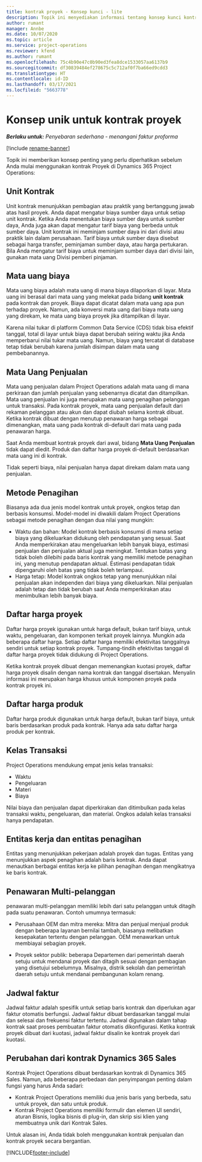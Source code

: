 ```yaml
---
title: kontrak proyek - Konsep kunci - lite
description: Topik ini menyediakan informasi tentang konsep kunci kontrak proyek.
author: rumant
manager: Annbe
ms.date: 10/07/2020
ms.topic: article
ms.service: project-operations
ms.reviewer: kfend
ms.author: rumant
ms.openlocfilehash: 75c4b90e47c0b90ed3fea8dce1533057aa6137b9
ms.sourcegitcommit: df30839484ef278675c5c712af0f7ba66ed9cdd3
ms.translationtype: HT
ms.contentlocale: id-ID
ms.lasthandoff: 03/17/2021
ms.locfileid: "5663778"
---
```

# <a name="concepts-unique-to-project-contracts"></a>Konsep unik untuk kontrak proyek

_**Berlaku untuk:** Penyebaran sederhana - menangani faktur proforma_

[!include [rename-banner](~/includes/cc-data-platform-banner.md)]

Topik ini memberikan konsep penting yang perlu diperhatikan sebelum Anda mulai menggunakan kontrak Proyek di Dynamics 365 Project Operations:

## <a name="contracting-unit"></a>Unit Kontrak

Unit kontrak menunjukkan pembagian atau praktik yang bertanggung jawab atas hasil proyek. Anda dapat mengatur biaya sumber daya untuk setiap unit kontrak. Ketika Anda menentukan biaya sumber daya untuk sumber daya, Anda juga akan dapat mengatur tarif biaya yang berbeda untuk sumber daya. Unit kontrak ini meminjam sumber daya ini dari divisi atau praktik lain dalam perusahaan. Tarif biaya untuk sumber daya disebut sebagai harga transfer, peminjaman sumber daya, atau harga pertukaran. Bila Anda mengatur tarif biaya untuk meminjam sumber daya dari divisi lain, gunakan mata uang Divisi pemberi pinjaman.

## <a name="cost-currency"></a>Mata uang biaya

Mata uang biaya adalah mata uang di mana biaya dilaporkan di layar. Mata uang ini berasal dari mata uang yang melekat pada bidang **unit kontrak** pada kontrak dan proyek. Biaya dapat dicatat dalam mata uang apa pun terhadap proyek. Namun, ada konversi mata uang dari biaya mata uang yang direkam, ke mata uang biaya proyek jika ditampilkan di layar.

Karena nilai tukar di platform Common Data Service (CDS) tidak bisa efektif tanggal, total di layar untuk biaya dapat berubah seiring waktu jika Anda memperbarui nilai tukar mata uang. Namun, biaya yang tercatat di database tetap tidak berubah karena jumlah disimpan dalam mata uang pembebanannya.

## <a name="sales-currency"></a>Mata Uang Penjualan

Mata uang penjualan dalam Project Operations adalah mata uang di mana perkiraan dan jumlah penjualan yang sebenarnya dicatat dan ditampilkan. Mata uang penjualan ini juga merupakan mata uang penagihan pelanggan untuk transaksi. Pada kontrak proyek, mata uang penjualan default dari rekaman pelanggan atau akun dan dapat diubah selama kontrak dibuat. Ketika kontrak dibuat dengan menutup penawaran harga sebagai dimenangkan, mata uang pada kontrak di-default dari mata uang pada penawaran harga.

Saat Anda membuat kontrak proyek dari awal, bidang **Mata Uang Penjualan** tidak dapat diedit. Produk dan daftar harga proyek di-default berdasarkan mata uang ini di kontrak.

Tidak seperti biaya, nilai penjualan hanya dapat direkam dalam mata uang penjualan.

## <a name="billing-method"></a>Metode Penagihan

Biasanya ada dua jenis model kontrak untuk proyek, ongkos tetap dan berbasis konsumsi. Model-model ini diwakili dalam Project Operations sebagai metode penagihan dengan dua nilai yang mungkin:

- Waktu dan bahan: Model kontrak berbasis konsumsi di mana setiap biaya yang dikeluarkan didukung oleh pendapatan yang sesuai. Saat Anda memperkirakan atau mengeluarkan lebih banyak biaya, estimasi penjualan dan penjualan aktual juga meningkat. Tentukan batas yang tidak boleh dilebihi pada baris kontrak yang memiliki metode penagihan ini, yang menutup pendapatan aktual. Estimasi pendapatan tidak dipengaruhi oleh batas yang tidak boleh terlampaui.
- Harga tetap: Model kontrak ongkos tetap yang menunjukkan nilai penjualan akan independen dari biaya yang dikeluarkan. Nilai penjualan adalah tetap dan tidak berubah saat Anda memperkirakan atau menimbulkan lebih banyak biaya.

## <a name="project-price-lists"></a>Daftar harga proyek

Daftar harga proyek igunakan untuk harga default, bukan tarif biaya, untuk waktu, pengeluaran, dan komponen terkait proyek lainnya. Mungkin ada beberapa daftar harga. Setiap daftar harga memiliki efektivitas tanggalnya sendiri untuk setiap kontrak proyek. Tumpang-tindih efektivitas tanggal di daftar harga proyek tidak didukung di Project Operations.

Ketika kontrak proyek dibuat dengan memenangkan kuotasi proyek, daftar harga proyek disalin dengan nama kontrak dan tanggal disertakan. Menyalin informasi ini merupakan harga khusus untuk komponen proyek pada kontrak proyek ini.

## <a name="product-price-lists"></a>Daftar harga produk

Daftar harga produk digunakan untuk harga default, bukan tarif biaya, untuk baris berdasarkan produk pada kontrak. Hanya ada satu daftar harga produk per kontrak.

## <a name="transaction-classes"></a>Kelas Transaksi

Project Operations mendukung empat jenis kelas transaksi:

- Waktu
- Pengeluaran
- Materi
- Biaya

Nilai biaya dan penjualan dapat diperkirakan dan ditimbulkan pada kelas transaksi waktu, pengeluaran, dan material. Ongkos adalah kelas transaksi hanya pendapatan.

## <a name="work-entities-and-billing-entities"></a>Entitas kerja dan entitas penagihan

Entitas yang menunjukkan pekerjaan adalah proyek dan tugas. Entitas yang menunjukkan aspek penagihan adalah baris kontrak. Anda dapat menautkan berbagai entitas kerja ke pilihan penagihan dengan mengikatnya ke baris kontrak.

## <a name="multi-customer-deals"></a>Penawaran Multi-pelanggan

penawaran multi-pelanggan memiliki lebih dari satu pelanggan untuk ditagih pada suatu penawaran. Contoh umumnya termasuk:

- Perusahaan OEM dan mitra mereka: Mitra dan penjual menjual produk dengan beberapa layanan bernilai tambah, biasanya melibatkan kesepakatan tertentu dengan pelanggan. OEM menawarkan untuk membiayai sebagian proyek. 

- Proyek sektor publik: beberapa Departemen dari pemerintah daerah setuju untuk mendanai proyek dan ditagih sesuai dengan pembagian yang disetujui sebelumnya. Misalnya, distrik sekolah dan pemerintah daerah setuju untuk mendanai pembangunan kolam renang.

## <a name="invoice-schedules"></a>Jadwal faktur

Jadwal faktur adalah spesifik untuk setiap baris kontrak dan diperlukan agar faktur otomatis berfungsi. Jadwal faktur dibuat berdasarkan tanggal mulai dan selesai dan frekuensi faktur tertentu. Jadwal digunakan dalam tahap kontrak saat proses pembuatan faktur otomatis dikonfigurasi. Ketika kontrak proyek dibuat dari kuotasi, jadwal faktur disalin ke kontrak proyek dari kuotasi.

## <a name="changes-from-the-dynamics-365-sales-contract"></a>Perubahan dari kontrak Dynamics 365 Sales

Kontrak Project Operations dibuat berdasarkan kontrak di Dynamics 365 Sales. Namun, ada beberapa perbedaan dan penyimpangan penting dalam fungsi yang harus Anda sadari:

- Kontrak Project Operations memiliki dua jenis baris yang berbeda, satu untuk proyek, dan satu untuk produk.
- Kontrak Project Operations memiliki formulir dan elemen UI sendiri, aturan Bisnis, logika bisnis di plug-in, dan skrip sisi klien yang membuatnya unik dari Kontrak Sales.

Untuk alasan ini, Anda tidak boleh menggunakan kontrak penjualan dan kontrak proyek secara bergantian.


[!INCLUDE[footer-include](../../includes/footer-banner.md)]
